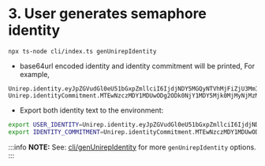 # 3. User generates semaphore identity

```
npx ts-node cli/index.ts genUnirepIdentity
```

* base64url encoded identity and identity commitment will be printed, For example,

```
Unirep.identity.eyJpZGVudGl0eU51bGxpZmllciI6IjdjNDY5MGQyNTVhMjFiZjU3MmI0N2E5MjA3ZTg5ZGMwZjJhY2QwNGZlOTU3M2UzY2U0MzQ4ZjVkN2FiZjRlIiwiaWRlbnRpdHlUcmFwZG9vciI6IjJiNGE3MzY4OTgyMjMxYjY4YjU3YTM1ZjdjMzBiZmY4YWQ5ZGIwMWMzY2JlZWMwNDVhZDNkY2JjMTExMDM1YyIsInNlY3JldCI6WyI3YzQ2OTBkMjU1YTIxYmY1NzJiNDdhOTIwN2U4OWRjMGYyYWNkMDRmZTk1NzNlM2NlNDM0OGY1ZDdhYmY0ZSIsIjJiNGE3MzY4OTgyMjMxYjY4YjU3YTM1ZjdjMzBiZmY4YWQ5ZGIwMWMzY2JlZWMwNDVhZDNkY2JjMTExMDM1YyJdfQ
Unirep.identityCommitment.MTEwNzczMDY1MDUwODg2ODk0NjY1MDY5Mjk0MjMyNjMzMzQ1OTM4ODIwNTA0OTk0MzQ4NTkyNjc0OTIxNDQ4NDEwNTc1MjA4NTExMTU
```

* Export both identity text to the environment:

```bash
export USER_IDENTITY=Unirep.identity.eyJpZGVudGl0eU51bGxpZmllciI6IjdjNDY5MGQyNTVhMjFiZjU3MmI0N2E5MjA3ZTg5ZGMwZjJhY2QwNGZlOTU3M2UzY2U0MzQ4ZjVkN2FiZjRlIiwiaWRlbnRpdHlUcmFwZG9vciI6IjJiNGE3MzY4OTgyMjMxYjY4YjU3YTM1ZjdjMzBiZmY4YWQ5ZGIwMWMzY2JlZWMwNDVhZDNkY2JjMTExMDM1YyIsInNlY3JldCI6WyI3YzQ2OTBkMjU1YTIxYmY1NzJiNDdhOTIwN2U4OWRjMGYyYWNkMDRmZTk1NzNlM2NlNDM0OGY1ZDdhYmY0ZSIsIjJiNGE3MzY4OTgyMjMxYjY4YjU3YTM1ZjdjMzBiZmY4YWQ5ZGIwMWMzY2JlZWMwNDVhZDNkY2JjMTExMDM1YyJdfQ && \
export IDENTITY_COMMITMENT=Unirep.identityCommitment.MTEwNzczMDY1MDUwODg2ODk0NjY1MDY5Mjk0MjMyNjMzMzQ1OTM4ODIwNTA0OTk0MzQ4NTkyNjc0OTIxNDQ4NDEwNTc1MjA4NTExMTU
```

:::info
**NOTE:** See: [cli/genUnirepIdentity](../../cli/user-identity.md) for more `genUnirepIdentity` options.
:::
